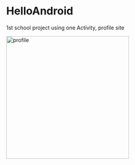 # HelloAndroid
1st school project using one Activity, profile site

<img width="327" alt="profile" src="https://github.com/juheejulia/MyProfile/assets/78086983/f2ffa5ad-2881-4d06-a1f1-0d8bde8e1a2b">

